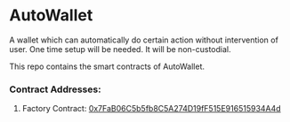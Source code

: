 # AutoWallet

A wallet which can automatically do certain action without intervention of user. One time setup will be needed. It will be non-custodial.

This repo contains the smart contracts of AutoWallet.

### Contract Addresses:

1. Factory Contract: [0x7FaB06C5b5fb8C5A274D19fF515E916515934A4d](https://testnet.bscscan.com/address/0x7FaB06C5b5fb8C5A274D19fF515E916515934A4d)

